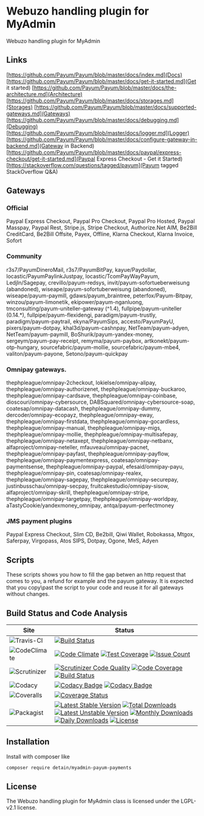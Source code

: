 # Webuzo handling plugin for MyAdmin

Webuzo handling plugin for MyAdmin

## Links

[https://github.com/Payum/Payum/blob/master/docs/index.md](Docs)
[https://github.com/Payum/Payum/blob/master/docs/get-it-started.md](Get it started)
[https://github.com/Payum/Payum/blob/master/docs/the-architecture.md](Architecture)
[https://github.com/Payum/Payum/blob/master/docs/storages.md](Storages)
[https://github.com/Payum/Payum/blob/master/docs/supported-gateways.md](Gateways)
[https://github.com/Payum/Payum/blob/master/docs/debugging.md](Debugging)
[https://github.com/Payum/Payum/blob/master/docs/logger.md](Logger)
[https://github.com/Payum/Payum/blob/master/docs/configure-gateway-in-backend.md](Gateway in Backend)
[https://github.com/Payum/Payum/blob/master/docs/paypal/express-checkout/get-it-started.md](Paypal Express Checkout - Get it Started)
[https://stackoverflow.com/questions/tagged/payum](Payum tagged StackOverflow Q&A)


## Gateways

### Official

Paypal Express Checkout, Paypal Pro Checkout, Paypal Pro Hosted, Paypal Masspay, Paypal Rest, Stripe.js, Stripe Checkout, Authorize.Net AIM, Be2Bill CreditCard, Be2Bill Offsite, Payex, Offline, Klarna Checkout, Klarna Invoice, Sofort

### Community

r3s7/PayumDineroMail, r3s7/PayumBitPay, kayue/Paydollar, locastic/PayumPaylinkJustpay, locastic/TcomPayWayPayum, LedjIn/Sagepay, crevillo/payum-redsys, invit/payum-sofortueberweisung (abandoned), wiseape/payum-sofortuberweisung (abandoned), wiseape/payum-paymill, gdaws/payum_braintree, peterfox/Payum-Bitpay, winzou/payum-limonetik, ekipower/payum-nganluong, tmconsulting/payum-uniteller-gateway (^1.4), fullpipe/payum-uniteller (0.14.*), fullpipe/payum-flexidengi, paradigm/payum-trustly, paradigm/payum-paytrail, ekyna/PayumSips, accesto/PayumPayU, pixers/payum-dotpay, khal3d/payum-cashnpay, NetTeam/payum-adyen, NetTeam/payum-paymill, BoShurik/payum-yandex-money, sergeym/payum-pay-receipt, remyma/payum-paybox, artkonekt/payum-otp-hungary, sourcefabric/payum-mollie, sourcefabric/payum-mbe4, valiton/payum-payone, Setono/payum-quickpay

### Omnipay gateways.

thephpleague/omnipay-2checkout, lokielse/omnipay-alipay, thephpleague/omnipay-authorizenet, thephpleague/omnipay-buckaroo, thephpleague/omnipay-cardsave, thephpleague/omnipay-coinbase, dioscouri/omnipay-cybersource, DABSquared/omnipay-cybersource-soap, coatesap/omnipay-datacash, thephpleague/omnipay-dummy, dercoder/omnipay-ecopayz, thephpleague/omnipay-eway, thephpleague/omnipay-firstdata, thephpleague/omnipay-gocardless, thephpleague/omnipay-manual, thephpleague/omnipay-migs, thephpleague/omnipay-mollie, thephpleague/omnipay-multisafepay, thephpleague/omnipay-netaxept, thephpleague/omnipay-netbanx, alfaproject/omnipay-neteller, mfauveau/omnipay-pacnet, thephpleague/omnipay-payfast, thephpleague/omnipay-payflow, thephpleague/omnipay-paymentexpress, coatesap/omnipay-paymentsense, thephpleague/omnipay-paypal, efesaid/omnipay-payu, thephpleague/omnipay-pin, coatesap/omnipay-realex, thephpleague/omnipay-sagepay, thephpleague/omnipay-securepay, justinbusschau/omnipay-secpay, fruitcakestudio/omnipay-sisow, alfaproject/omnipay-skrill, thephpleague/omnipay-stripe, thephpleague/omnipay-targetpay, thephpleague/omnipay-worldpay, aTastyCookie/yandexmoney_omnipay, antqa/payum-perfectmoney

### JMS payment plugins

Paypal Express Checkout, Slim CD, Be2bill, Qiwi Wallet, Robokassa, Mtgox, Saferpay, Virgopass, Atos SIPS, Dotpay, Ogone, MeS, Adyen

## Scripts

These scripts shows you how to fill the gap betwen an http request that comes to you,  a refund for example and the payum gateway. It is expected that you copy\past the script to your code and reuse it for all gateways without changes.



## Build Status and Code Analysis

Site          | Status
--------------|---------------------------
![Travis-CI](http://i.is.cc/storage/GYd75qN.png "Travis-CI")     | [![Build Status](https://travis-ci.org/detain/myadmin-payum-payments.svg?branch=master)](https://travis-ci.org/detain/myadmin-payum-payments)
![CodeClimate](http://i.is.cc/storage/GYlageh.png "CodeClimate")  | [![Code Climate](https://codeclimate.com/github/detain/myadmin-payum-payments/badges/gpa.svg)](https://codeclimate.com/github/detain/myadmin-payum-payments) [![Test Coverage](https://codeclimate.com/github/detain/myadmin-payum-payments/badges/coverage.svg)](https://codeclimate.com/github/detain/myadmin-payum-payments/coverage) [![Issue Count](https://codeclimate.com/github/detain/myadmin-payum-payments/badges/issue_count.svg)](https://codeclimate.com/github/detain/myadmin-payum-payments)
![Scrutinizer](http://i.is.cc/storage/GYeUnux.png "Scrutinizer")   | [![Scrutinizer Code Quality](https://scrutinizer-ci.com/g/myadmin-plugins/payum-payments/badges/quality-score.png?b=master)](https://scrutinizer-ci.com/g/myadmin-plugins/payum-payments/?branch=master) [![Code Coverage](https://scrutinizer-ci.com/g/myadmin-plugins/payum-payments/badges/coverage.png?b=master)](https://scrutinizer-ci.com/g/myadmin-plugins/payum-payments/?branch=master) [![Build Status](https://scrutinizer-ci.com/g/myadmin-plugins/payum-payments/badges/build.png?b=master)](https://scrutinizer-ci.com/g/myadmin-plugins/payum-payments/build-status/master)
![Codacy](http://i.is.cc/storage/GYi66Cx.png "Codacy")        | [![Codacy Badge](https://api.codacy.com/project/badge/Grade/226251fc068f4fd5b4b4ef9a40011d06)](https://www.codacy.com/app/detain/myadmin-payum-payments) [![Codacy Badge](https://api.codacy.com/project/badge/Coverage/25fa74eb74c947bf969602fcfe87e349)](https://www.codacy.com/app/detain/myadmin-payum-payments?utm_source=github.com&utm_medium=referral&utm_content=detain/myadmin-payum-payments&utm_campaign=Badge_Coverage)
![Coveralls](http://i.is.cc/storage/GYjNSim.png "Coveralls")    | [![Coverage Status](https://coveralls.io/repos/github/detain/db_abstraction/badge.svg?branch=master)](https://coveralls.io/github/detain/myadmin-payum-payments?branch=master)
![Packagist](http://i.is.cc/storage/GYacBEX.png "Packagist")     | [![Latest Stable Version](https://poser.pugx.org/detain/myadmin-payum-payments/version)](https://packagist.org/packages/detain/myadmin-payum-payments) [![Total Downloads](https://poser.pugx.org/detain/myadmin-payum-payments/downloads)](https://packagist.org/packages/detain/myadmin-payum-payments) [![Latest Unstable Version](https://poser.pugx.org/detain/myadmin-payum-payments/v/unstable)](//packagist.org/packages/detain/myadmin-payum-payments) [![Monthly Downloads](https://poser.pugx.org/detain/myadmin-payum-payments/d/monthly)](https://packagist.org/packages/detain/myadmin-payum-payments) [![Daily Downloads](https://poser.pugx.org/detain/myadmin-payum-payments/d/daily)](https://packagist.org/packages/detain/myadmin-payum-payments) [![License](https://poser.pugx.org/detain/myadmin-payum-payments/license)](https://packagist.org/packages/detain/myadmin-payum-payments)


## Installation

Install with composer like

```sh
composer require detain/myadmin-payum-payments
```

## License

The Webuzo handling plugin for MyAdmin class is licensed under the LGPL-v2.1 license.

